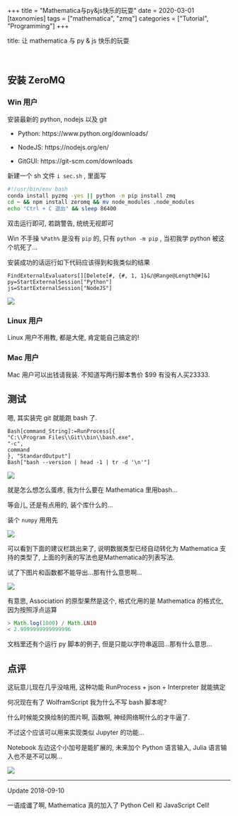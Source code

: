 +++
title = "Mathematica与py&js快乐的玩耍"
date = 2020-03-01
[taxonomies]
tags = ["mathematica", "zmq"]
categories = ["Tutorial", "Programming"]
+++

<p>title: 让 mathematica 与 py & js 快乐的玩耍</br></br></br></p><h2>安装 ZeroMQ</h2><h3>Win 用户</h3><p>安装最新的 python, nodejs 以及 git</p><ul><li><p>Python: https://www.python.org/downloads/</p></li></ul><ul><li><p>NodeJS: https://nodejs.org/en/</p></li></ul><ul><li><p>GitGUI: https://git-scm.com/downloads</p></li></ul><p>新建一个 sh 文件 <code>i sec.sh</code> , 里面写</p>

```bash
#!/usr/bin/env bash
conda install pyzmq -yes || python -m pip install zmq
cd ~ && npm install zeromq && mv node_modules .node_modules
echo "Ctrl + C 退出" && sleep 86400```

<p>双击运行即可, 若跳警告, 统统无视即可</p>

<!-- more -->

<p>Win 不手操 <code>%Path%</code> 是没有 <code>pip</code> 的, 只有 <code>python -m pip</code> , 当初我学 python 被这个坑死了...</p><p>安装成功的话运行如下代码应该得到和我类似的结果</p>

```mma
FindExternalEvaluators[][Delete[#, {#, 1, 1}&/@Range@Length@#]&]
py=StartExternalSession["Python"]
js=StartExternalSession["NodeJS"]```

<img src=" https://i.loli.net/2018/02/23/5a8f7fb96e9ea.png"><h3>Linux 用户</h3><p>Linux 用户不用教, 都是大佬, 肯定能自己搞定的!</p><h3>Mac 用户</h3><p>Mac 用户可以出钱请我装. 不知道写两行脚本售价 $99 有没有人买23333.</p><h2>测试</h2><p>嗯, 其实装完 git 就能跑 bash 了.</p>

```mma
Bash[command_String]:=RunProcess[{
"C:\\Program Files\\Git\\bin\\bash.exe",
"-c",
command
}, "StandardOutput"]
Bash["bash --version | head -1 | tr -d '\n'"]```

<img src=" https://i.loli.net/2018/02/23/5a8f7fba3f404.png"><p>就是怎么想怎么蛋疼, 我为什么要在 Mathematica 里用bash...</p><p>等会儿, 还是有点用的, 装个库什么的...</p><p>装个 <code>numpy</code> 用用先</p><img src=" https://i.loli.net/2018/02/23/5a8f94da4d2b8.png"><p>可以看到下面的建议栏跳出来了, 说明数据类型已经自动转化为 Mathematica 支持的类型了, 上面的列表的写法也是Mathematica的列表写法.</p><p>试了下图片和函数都不能导出...那有什么意思啊...</p><img src=" https://i.loli.net/2018/02/23/5a8f94da4261f.png"><p>有意思, Association 的原型果然是这个, 格式化用的是 Mathematica 的格式化, 因为按照浮点运算</p>

```js
> Math.log(1000) / Math.LN10
< 2.9999999999999996```

<p>文档里还有个运行 py 脚本的例子, 但是只能以字符串返回...那有什么意思...</p><h2>点评</h2><p>这玩意儿现在几乎没啥用, 这种功能 RunProcess + json + Interpreter 就能搞定</p><p>何况现在有了 WolframScript 我为什么不写 bash 脚本呢?</p><p>什么时候能交换绘制的图片啊, 函数啊, 神经网络啊什么的才牛逼了.</p><p>不过这个应该可以用来实现类似 Jupyter 的功能...</p><p>Notebook 左边这个小加号是能扩展的, 未来加个 Python 语言输入, Julia 语言输入也不是不可以啊...</p><img src=" https://i.loli.net/2018/02/23/5a8f94da42687.png"><hr/><p>Update 2018-09-10</p><p>一语成谶了啊, Mathematica 真的加入了 Python Cell 和 JavaScript Cell!</p>